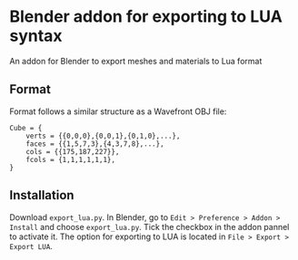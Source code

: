 # Blender addon for exporting to LUA syntax 

An addon for Blender to export meshes and materials to Lua format

## Format
Format follows a similar structure as a Wavefront OBJ file: 
```
Cube = {
    verts = {{0,0,0},{0,0,1},{0,1,0},...},
    faces = {{1,5,7,3},{4,3,7,8},...},
    cols = {{175,187,227}},
    fcols = {1,1,1,1,1,1},
}
```

## Installation
Download `export_lua.py`. In Blender, go to `Edit > Preference > Addon > Install` and choose `export_lua.py`. Tick the checkbox in the addon pannel to activate it. The option for exporting to LUA is located in `File > Export > Export LUA`. 
